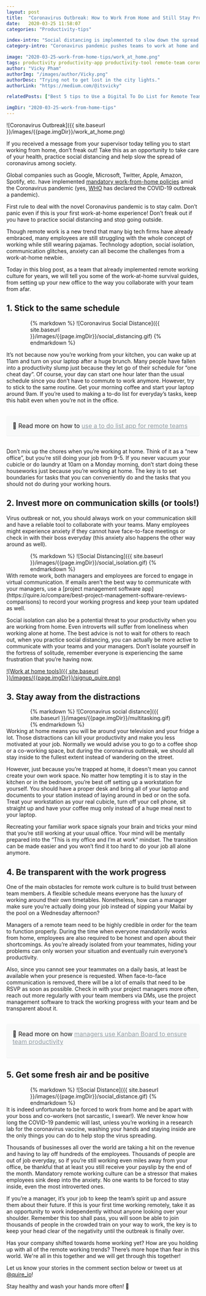 ```yaml
---
layout: post
title:  "Coronavirus Outbreak: How to Work From Home and Still Stay Productive"
date:   2020-03-25 11:58:07
categories: "Productivity-tips"

index-intro: "Social distancing is implemented to slow down the spread of Coronavirus. Don't freak out if it's your first work-at-home experience, we will tell you the ultimate guides, from setting up your new office to the way you collaborate with your team from afar."
category-intro: "Coronavirus pandemic pushes teams to work at home and practice social distancing. Here are some ultimate tips for you to work from home and still be productive!"

image: "2020-03-25-work-from-home-tips/work_at_home.png"
tags: productivity productivity-app productivity-tool remote-team coronavirus-pandenmic social-distancing social-distance COVID19 working-remotely remote-teams task-management task-management-software project-management-software productivity-tips coronavirus-outbreak coronavirus work-at-home work-from-home corona-news social-distancing
author: "Vicky Pham"
authorImg: "/images/author/Vicky.png"
authorDesc: "Trying not to get lost in the city lights."
authorLink: "https://medium.com/@itsvicky"

relatedPosts: ["Best 5 tips to Use a Digital To Do List for Remote Teams during a Virus Outbreak", "8 Best Tips for Remote Teams to Boost Productivity at Virtual Office", "Busy vs. Productive: 5 Tips to Improve Time Management Skills for Project Managers"]

imgDir: "2020-03-25-work-from-home-tips"
---
```


![Coronavirus Outbreak]({{ site.baseurl }}/images/{{page.imgDir}}/work_at_home.png)

If you received a message from your supervisor today telling you to start working from home, don’t freak out! Take this as an opportunity to take care of your health, practice social distancing and help slow the spread of coronavirus among society. 

Global companies such as Google, Microsoft, Twitter, Apple, Amazon, Spotify, etc. have implemented [mandatory work-from-home policies](https://www.bbc.com/worklife/article/20200312-coronavirus-covid-19-update-work-from-home-in-a-pandemic) amid the Coronavirus pandemic (yes, [WHO](http://www.euro.who.int/en/health-topics/health-emergencies/coronavirus-covid-19/news/news/2020/3/who-announces-covid-19-outbreak-a-pandemic) has declared the COVID-19 outbreak a pandemic).  

First rule to deal with the novel Coronavirus pandemic is to stay calm. Don’t panic even if this is your first work-at-home experience! Don’t freak out if you have to practice social distancing and stop going outside. 

Though remote work is a new trend that many big tech firms have already embraced, many employees are still struggling with the whole concept of working while still wearing pajamas. Technology adoption, social isolation, communication glitches, anxiety can all become the challenges from a work-at-home newbie. 

Today in this blog post, as a team that already implemented remote working culture for years, we will tell you some of the work-at-home survival guides, from setting up your new office to the way you collaborate with your team from afar. 

## 1. Stick to the same schedule
<div style="max-width: 380px; max-height: 333px; margin: 0 auto;">
{% markdown %}
![Coronavirus Social Distance]({{ site.baseurl }}/images/{{page.imgDir}}/social_distancing.gif)
{% endmarkdown %}
</div>

It’s not because now you’re working from your kitchen, you can wake up at 11am and turn on your laptop after a huge brunch. Many people have fallen into a productivity slump just because they let go of their schedule for “one cheat day”. Of course, your day can start one hour later than the usual schedule since you don’t have to commute to work anymore. However, try to stick to the same routine. Get your morning coffee and start your laptop around 9am. If you’re used to making a to-do list for everyday’s tasks, keep this habit even when you’re not in the office. 
<div style="margin: 2em 0 !important; padding: 1em; font-size: 16px; background-color: #f8f9f9; border-radius: 4px; box-shadow: 0 1px 1px rgba(189, 193, 196, 0.25);">
🔖 Read more on how to <a href="https://quire.io/blog/p/to-do-list-tips-remote-teams.html" style="color: #939da4;">use a to do list app for remote teams</a>
</div>

Don’t mix up the chores when you’re working at home. Think of it as a “new office”, but you’re still doing your job from 9-5. If you never vacuum your cubicle or do laundry at 10am on a Monday morning, don’t start doing these houseworks just because you’re working at home. The key is to set boundaries for tasks that you can conveniently do and the tasks that you should not do during your working hours. 

## 2. Invest more on communication skills (or tools!)

Virus outbreak or not, you should always work on your communication skill and have a reliable tool to collaborate with your teams. Many employees might experience anxiety if they cannot have face-to-face meetings or check in with their boss everyday (this anxiety also happens the other way around as well). 

<div style="max-width: 380px; max-height: 333px; margin: 0 auto;">
{% markdown %}
![Social Distancing]({{ site.baseurl }}/images/{{page.imgDir}}/social_isolation.gif)
{% endmarkdown %}
</div>
With remote work, both managers and employees are forced to engage in virtual communication. If emails aren’t the best way to communicate with your managers, use a [project management software app](https://quire.io/compare/best-project-management-software-reviews-comparisons) to record your working progress and keep your team updated as well. 

Social isolation can also be a potential threat to your productivity when you are working from home. Even introverts will suffer from loneliness when working alone at home. The best advice is not to wait for others to reach out, when you practice social distancing, you can actually be more active to communicate with your teams and your managers. Don’t isolate yourself in the fortress of solitude, remember everyone is experiencing the same frustration that you’re having now. 

[![Work at home tools]({{ site.baseurl }}/images/{{page.imgDir}}/signup_quire.png)](https://bit.ly/3csOCXf)

## 3. Stay away from the distractions 

<div style="max-width: 380px; max-height: 333px; margin: 0 auto;">
{% markdown %}
![Coronavirus social distance]({{ site.baseurl }}/images/{{page.imgDir}}/multitasking.gif)
{% endmarkdown %}
</div>
Working at home means you will be around your television and your fridge a lot. Those distractions can kill your productivity and make you less motivated at your job. Normally we would advise you to go to a coffee shop or a co-working space, but during the coronavirus outbreak, we should all stay inside to the fullest extent instead of wandering on the street. 

However, just because you’re trapped at home, it doesn't mean you cannot create your own work space. No matter how tempting it is to stay in the kitchen or in the bedroom, you’re best off setting up a workstation for yourself. You should have a proper desk and bring all of your laptop and documents to your station instead of laying around in bed or on the sofa. Treat your workstation as your real cubicle, turn off your cell phone, sit straight up and have your coffee mug only instead of a huge meal next to your laptop. 

Recreating your familiar work space signals your brain and tricks your mind that you’re still working at your usual office. Your mind will be mentally prepared into the “This is my office and I’m at work” mindset. The transition can be made easier and you won’t find it too hard to do your job all alone anymore. 

## 4. Be transparent with the work progress

One of the main obstacles for remote work culture is to build trust between team members. A flexible schedule means everyone has the luxury of working around their own timetables. Nonetheless, how can a manager make sure you’re actually doing your job instead of sipping your Maitai by the pool on a Wednesday afternoon? 

Managers of a remote team need to be highly credible in order for the team to function properly. During the time when everyone mandatorily works from home, employees are also required to be honest and open about their shortcomings. As you’re already isolated from your teammates, hiding your problems can only worsen your situation and eventually ruin everyone’s productivity. 

Also, since you cannot see your teammates on a daily basis, at least be available when your presence is requested. When face-to-face communication is removed, there will be a lot of emails that need to be RSVP as soon as possible. Check in with your project managers more often, reach out more regularly with your team members via DMs, use the project management software to track the working progress with your team and be transparent about it.<div style="margin: 2em 0 !important; padding: 1em; font-size: 16px; background-color: #f8f9f9; border-radius: 4px; box-shadow: 0 1px 1px rgba(189, 193, 196, 0.25);">
🔖 Read more on how <a href="https://quire.io/blog/p/To-Do-List-and-Kanban-What-Project-Management-Did-Wrong.html" style="color: #939da4;">managers use Kanban Board to ensure team productivity</a>
</div>  

## 5. Get some fresh air and be positive 

<div style="max-width: 380px; max-height: 333px; margin: 0 auto;">
{% markdown %}
![Social Distance]({{ site.baseurl }}/images/{{page.imgDir}}/social_distance.gif)
{% endmarkdown %}
</div>
It is indeed unfortunate to be forced to work from home and be apart with your boss and co-workers (not sarcastic, I swear!). We never know how long the COVID-19 pandemic will last, unless you’re working in a research lab for the coronavirus vaccine, washing your hands and staying inside are the only things you can do to help stop the virus spreading.

Thousands of businesses all over the world are taking a hit on the revenue and having to lay off hundreds of the employees. Thousands of people are out of job everyday, so if you’re still working even miles away from your office, be thankful that at least you still receive your payslip by the end of the month. Mandatory remote working culture can be a stressor that makes employees sink deep into the anxiety. No one wants to be forced to stay inside, even the most introverted ones. 

If you’re a manager, it’s your job to keep the team’s spirit up and assure them about their future. If this is your first time working remotely, take it as an opportunity to work independently without anyone looking over your shoulder. Remember this too shall pass, you will soon be able to join thousands of people in the crowded train on your way to work, the key is to keep your head clear of the negativity until the outbreak is finally over. 

Has your company shifted towards home working yet? How are you holding up with all of the remote working trends? There’s more hope than fear in this world. We're all in this together and we will get through this together! 

Let us know your stories  in the comment section below or tweet us at [@quire_io](https://twitter.com/quire_io)! 

Stay healthy and wash your hands more often! 👏

[jekyll]:      http://jekyllrb.com
[jekyll-gh]:   https://github.com/jekyll/jekyll
[jekyll-help]: https://github.com/jekyll/jekyll-help